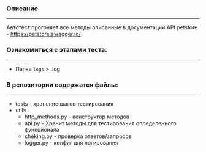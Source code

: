 ### Описание
---
Автотест прогоняет все методы описанные в документации API petstore - https://petstore.swagger.io/

### Ознакомиться с этапами теста:
---
- Папка `logs` > .log

### В репозитории содержатся файлы:
---
- tests   -   хранение шагов тестирования
- utils
  -  http_methods.py   -  конструктор методов
  -  api.py   -  Хранит методы для тестирования определенного функционала
  -  cheking.py   -  проверка ответов/запросов
  -  logger.py   -  конфиг для логирования
